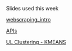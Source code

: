 Slides used this week 

[webscraping_intro](https://docs.google.com/presentation/d/15cZAgjNm1ObO22_zQxDfWkGT0A4LLTqJbAKGY45ARUo/edit?usp=sharing)

[APIs](https://drive.google.com/file/d/1CBMIoRVxDQrzfAC6NM17OjKwXz3s_Gyd/view)

[UL Clustering - KMEANS](https://docs.google.com/presentation/d/1L1wpUsT862Gf7h-Jj49R5SffnPCE5Ev_6ybzcg77sP8/edit?usp=sharing)

